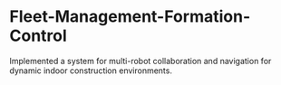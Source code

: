 # Fleet-Management-Formation-Control
Implemented a system for multi-robot collaboration and navigation for dynamic indoor construction environments.
